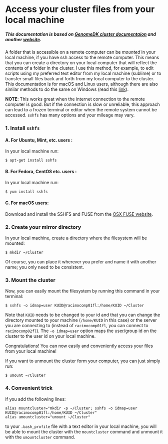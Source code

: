 # Access your cluster files from your local machine

##### This documentation is based on [GenomeDK cluster documentaion](https://genome.au.dk/docs/working-with-data/#accessing-your-files-locally) and another [website](https://www.digitalocean.com/community/tutorials/how-to-use-sshfs-to-mount-remote-file-systems-over-ssh).

A folder that is accessible on a remote computer can be *mounted* in your local machine, if you have ssh access to the remote computer. This means that you can create a directory on your local computer that will reflect the contents of a folder in the cluster. I use this method, for example, to edit scripts using my preferred text editor from my local machine (sublime) or to transfer small files back and forth from my local computer to the cluster. This documentation is for macOS and Linux users, although there are also similar methods to do the same on Windows (read this [link](https://www.digitalocean.com/community/tutorials/how-to-use-sshfs-to-mount-remote-file-systems-over-ssh)).

**NOTE**: This works great when the internet connection to the remote computer is good. But if the connection is slow or unreliable, this approach can lead to a frozen terminal or editor when the remote system cannot be accessed. `sshfs` has many options and your mileage may vary.

### 1. Install `sshfs`

#### A. For Ubuntu, Mint, etc. users :

In your local machine run:

```
$ apt-get install sshfs
```

#### B. For Fedora, CentOS etc. users : 

In your local machine run:

```
$ yum install sshfs
```

#### C. For macOS users:

Download and install the SSHFS and FUSE from the [OSX FUSE website](https://osxfuse.github.io/).

### 2. Create your mirror directory

In your local machine, create a directory where the filesystem will be mounted: 

```
$ mkdir ~/Cluster
```

Of course, you can place it wherever you prefer and name it with another name; you only need to be consistent.

### 3. Mount the cluster

Now, you can easily mount the filesystem by running this command in your terminal:

```
$ sshfs -o idmap=user KUID@racimocomp01fl:/home/KUID ~/Cluster
```

Note that `KUID` needs to be changed to your id and that you can change the directory mounted to your machine (`/home/KUID` in this case) or the server you are connecting to (instead of `racimocomp01fl`, you can connect to `racimocomp02fl`). The `-o idmap=user` option maps the user/group id on the cluster to the user id on your local machine.


Congratulations! You can now easily and conveniently access your files from your local machine!

If you want to unmount the cluster form your computer, you can just simply run:

```
$ umount ~/Cluster
```

### 4. Convenient trick

If you add the following lines:

```
alias mountcluster="mkdir -p ~/Cluster; sshfs -o idmap=user KUID@racimocomp01fl:/home/KUID ~/Cluster"
alias umountcluster="umount ~/Cluster"
```

to your `.bash_profile` file with a text editor in your local machine, you will be able to mount the cluster with the `mountcluster` command and unmount it with the `umountcluster` command.

